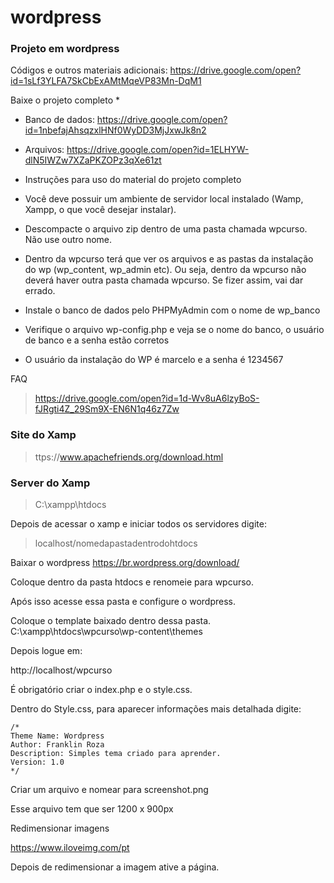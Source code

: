 # wordpress
### Projeto em wordpress



Códigos e outros materiais adicionais: https://drive.google.com/open?id=1sLf3YLFA7SkCbExAMtMqeVP83Mn-DqM1

Baixe o projeto completo *

- Banco de dados: https://drive.google.com/open?id=1nbefajAhsqzxlHNf0WyDD3MjJxwJk8n2

- Arquivos: https://drive.google.com/open?id=1ELHYW-dlN5IWZw7XZaPKZOPz3qXe61zt



* Instruções para uso do material do projeto completo

- Você deve possuir um ambiente de servidor local instalado (Wamp, Xampp, o que você desejar instalar).

- Descompacte o arquivo zip dentro de uma pasta chamada wpcurso. Não use outro nome.

- Dentro da wpcurso terá que ver os arquivos e as pastas da instalação do wp (wp_content, wp_admin etc). Ou seja, dentro da wpcurso não deverá haver outra pasta chamada wpcurso. Se fizer assim, vai dar errado.

- Instale o banco de dados pelo PHPMyAdmin com o nome de wp_banco

- Verifique o arquivo wp-config.php e veja se o nome do banco, o usuário de banco e a senha estão corretos

- O usuário da instalação do WP é marcelo e a senha é 1234567


FAQ
> https://drive.google.com/open?id=1d-Wv8uA6lzyBoS-fJRgti4Z_29Sm9X-EN6N1q46z7Zw

### Site do Xamp

> ttps://www.apachefriends.org/download.html

### Server do Xamp

> C:\xampp\htdocs

Depois de acessar o xamp e iniciar todos os servidores digite:  

> localhost/nomedapastadentrodohtdocs

Baixar o wordpress
https://br.wordpress.org/download/

Coloque dentro da pasta htdocs e renomeie para wpcurso.

Após isso acesse essa pasta e configure o wordpress.

Coloque o template baixado dentro dessa pasta.
C:\xampp\htdocs\wpcurso\wp-content\themes

Depois logue em:

http://localhost/wpcurso

É obrigatório criar o index.php e o style.css.

Dentro do Style.css, para aparecer informações mais detalhada digite:   

```
/*
Theme Name: Wordpress
Author: Franklin Roza
Description: Simples tema criado para aprender.
Version: 1.0
*/
```

Criar um arquivo e nomear para screenshot.png

Esse arquivo tem que ser 1200 x 900px

Redimensionar imagens

https://www.iloveimg.com/pt

Depois de redimensionar a imagem ative a página.






































